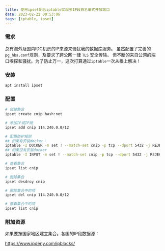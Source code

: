 ```yaml
---
title: 使用ipset配合iptable实现多IP段白名单式开放端口
date: 2023-02-22 00:53:06
tags: [iptable, ipset]
---
```


### 需求
总有海外及国内IDC机房的IP来源来骚扰我的数据库服务。
虽然配置了完善的`pg_hba.conf`规则，及要求了跨公网一律 `TLS` 安全传输。
但不断的来自公网的端口嗅探和骚扰。为了防止万一，这次打算通过`iptable`一次从根上解决！

### 安装
```bash
apt install ipset
```

### 配置
```bash
# 创建集合
ipset create cnip hash:net

# 添加IP或IP段
ipset add cnip 114.240.0.0/12

# 配置防护规则
## 如果有安装docker：
iptable -I DOCKER -m set ! --match-set cnip -p tcp --dport 5432 -j REJECT
## 如果没有安装docker
iptable -I INPUT -m set ! --match-set cnip -p tcp --dport 5432 -j REJECT

# 查看集合
ipset list cnip

# 删除集合
ipset desdroy cnip

# 删除集合中的项
ipset del cnip 114.240.0.0/12

# 查看集合中的项
ipset list cnip
```

### 附加资源
如果要按国家地区建立集合。各国的IP段数据源：

https://www.ipdeny.com/ipblocks/
